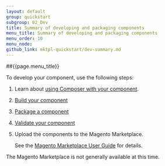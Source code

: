 ```yaml
---
layout: default
group: quickstart
subgroup: 02_Dev
title: Summary of developing and packaging components
menu_title: Summary of developing and packaging components
menu_order: 10
menu_node: 
github_link: mktpl-quickstart/dev-summary.md
---
```


##{{page.menu_title}}

To develop your component, use the following steps:

1.	Learn about <a href="{{ site.gdeurl21 }}extension-dev-guide/composer-integration.html">using Composer with your component</a>.
2.	<a href="{{ site.gdeurl21 }}extension-dev-guide/build.html" target="_blank">Build your component</a>
3.	<a href="{{ site.gdeurl21 }}extension-dev-guide/package_module.html" target="_blank">Package a component</a>
4.	<a href="{{ site.gdeurl21 }}mktpl-quickstart/dev-test.html">Validate your component</a>
4.	Upload the components to the Magento Marketplace.

	See the <a href="http://docs.magento.com/marketplace/user_guide/getting-started.html" target="_blank">Magento Marketplace User Guide</a> for details.

<div class="bs-callout bs-callout-warning">
    <p>The Magento Marketplace is not generally available at this time. </p>
</div>


